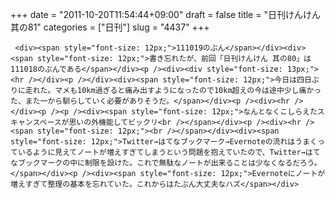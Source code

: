 +++
date = "2011-10-20T11:54:44+09:00"
draft = false
title = "日刊けんけん 其の81"
categories = ["日刊"]
slug = "4437"
+++


     <div><span style="font-size: 12px;">111019のぶん</span></div><div><span style="font-size: 12px;">書き忘れたが、前回「日刊けんけん 其の80」は111018のぶんである</span></div><p /><div><div style="font-size: 13px;"><hr /></div><p /></div><div><span style="font-size: 12px;">今日は四日ぶりに走れた。マメも10km過ぎると痛み出すようになったので10km超えの今は途中少し痛かった、また一から馴らしていく必要がありそうだ。</span></div><p /><div><hr /></div><p /><p /><div><span style="font-size: 12px;">なんとなくこしらえたスキャンスペースが思いの外機能してビックリ<br /></span></div><p /><div><hr /><span style="font-size: 12px;"><br /></span></div><div><span style="font-size: 12px;">Twitter→はてなブックマーク→Evernoteの流れはうまくっているように見えてノートが増えすぎてしまうという問題を抱えていたので、Twitter→はてなブックマークの中に制限を設けた。これで無駄なノートが出来ることは少なくなるだろう。</span></div><p /><div><span style="font-size: 12px;">Evernoteにノートが増えすぎて整理の基本を忘れていた。これからはたぶん大丈夫なハズ</span></div>
  
